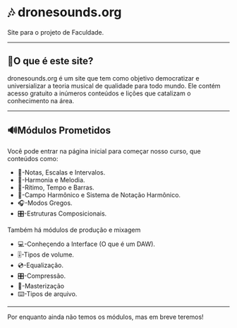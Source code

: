 <h1> 🎶 dronesounds.org </h1>
<p> Site para o projeto de Faculdade. </p>

---
<h2>🎤O que é este site? </h2>
<p>dronesounds.org é um site que tem como objetivo democratizar e universializar a teoria musical de qualidade para todo mundo. Ele contém acesso gratuito a inúmeros conteúdos e lições que catalizam o conhecimento na área.</p>

---
<h2>🔊Módulos Prometidos</h2>
<p>Você pode entrar na página inicial para começar nosso curso, que conteúdos como:</p>
<ul>
  <li>🎵-Notas, Escalas e Intervalos.</li>
  <li>🎼-Harmonia e Melodia.</li>
  <li>🥁-Rítimo, Tempo e Barras.</li>
  <li>🎹-Campo Harmônico e Sistema de Notação Harmônico.</li>
  <li>🎧-Modos Gregos.</li> 
  <li>🎛️-Estruturas Composicionais.</li>
</ul>

<p>Também há módulos de produção e mixagem</p>
<ul>
  <li>💻-Conheçendo a Interface (O que é um DAW).</li>
  <li>🎚️-Tipos de volume.</li>
  <li>💿-Equalização.</li>
  <li>🎛️-Compressão.</li>
  <li>📀-Masterização</li>
  <li>⌨️-Tipos de arquivo.</li>
</ul>

---

<p> Por enquanto ainda não temos os módulos, mas em breve teremos!</p>
